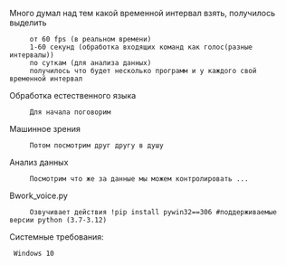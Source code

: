 Много думал над тем какой временной интервал взять, получилось выделить 

         от 60 fps (в реальном времени) 
         1-60 секунд (обработка входящих команд как голос(разные интервалы))
         по суткам (для анализа данных)
         получилось что будет несколько программ и у каждого свой временной интервал
         




Обработка естественного языка

         Для начала поговорим

Машинное зрения

         Потом посмотрим друг другу в душу
          
Анализ данных

         Посмотрим что же за данные мы можем контролировать ...

Bwork_voice.py

         Озвучивает действия !pip install pywin32==306 #поддерживаемые версии python (3.7-3.12)








Системные требования:

     Windows 10
